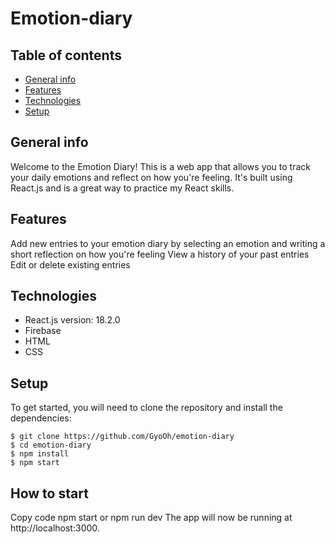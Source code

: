 # Emotion-diary

## Table of contents

- [General info](#general-info)
- [Features](#features)
- [Technologies](#technologies)
- [Setup](#setup)

## General info

Welcome to the Emotion Diary! This is a web app that allows you to track your daily emotions and reflect on how you're feeling. 
It's built using React.js and is a great way to practice my React skills.

## Features
Add new entries to your emotion diary by selecting an emotion and writing a short reflection on how you're feeling
View a history of your past entries
Edit or delete existing entries

## Technologies
- React.js version: 18.2.0 
- Firebase
- HTML
- CSS

## Setup

To get started, you will need to clone the repository and install the dependencies:

```
$ git clone https://github.com/GyoOh/emotion-diary
$ cd emotion-diary
$ npm install
$ npm start
```

## How to start

Copy code
npm start or npm run dev
The app will now be running at http://localhost:3000.
